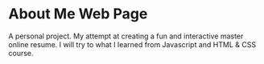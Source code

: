 # About Me Web Page
A personal project. My attempt at creating a fun and interactive master online resume. I will try to what I learned from Javascript and HTML & CSS course. 
